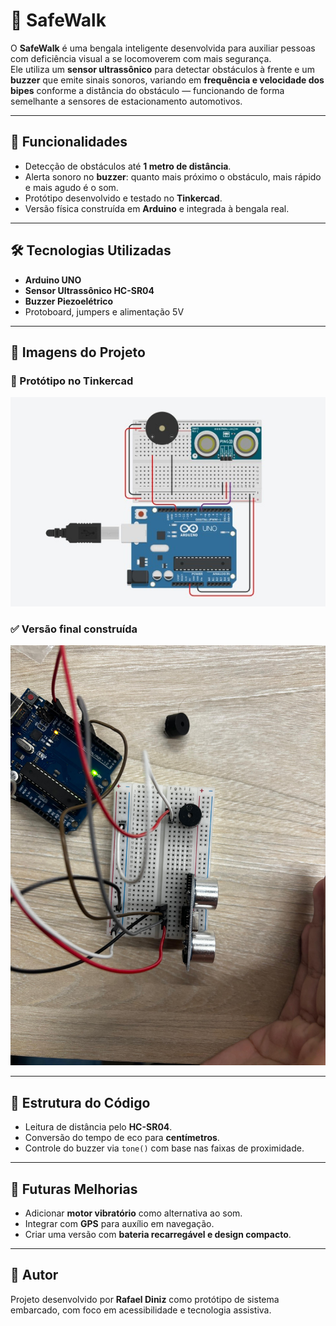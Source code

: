 # 🦯 SafeWalk

O **SafeWalk** é uma bengala inteligente desenvolvida para auxiliar pessoas com deficiência visual a se locomoverem com mais segurança.  
Ele utiliza um **sensor ultrassônico** para detectar obstáculos à frente e um **buzzer** que emite sinais sonoros, variando em **frequência e velocidade dos bipes** conforme a distância do obstáculo — funcionando de forma semelhante a sensores de estacionamento automotivos.

---

## 🚀 Funcionalidades
- Detecção de obstáculos até **1 metro de distância**.  
- Alerta sonoro no **buzzer**: quanto mais próximo o obstáculo, mais rápido e mais agudo é o som.  
- Protótipo desenvolvido e testado no **Tinkercad**.  
- Versão física construída em **Arduino** e integrada à bengala real.  

---

## 🛠️ Tecnologias Utilizadas
- **Arduino UNO**  
- **Sensor Ultrassônico HC-SR04**  
- **Buzzer Piezoelétrico**  
- Protoboard, jumpers e alimentação 5V  

---

## 📸 Imagens do Projeto

### 🔧 Protótipo no Tinkercad
![Protótipo no Tinkercad](img2.png)

### ✅ Versão final construída
![Versão final](img1.png)

---

## 📂 Estrutura do Código
- Leitura de distância pelo **HC-SR04**.  
- Conversão do tempo de eco para **centímetros**.  
- Controle do buzzer via `tone()` com base nas faixas de proximidade.  

---

## 📌 Futuras Melhorias
- Adicionar **motor vibratório** como alternativa ao som.  
- Integrar com **GPS** para auxílio em navegação.  
- Criar uma versão com **bateria recarregável e design compacto**.  

---

## 👤 Autor
Projeto desenvolvido por **Rafael Diniz** como protótipo de sistema embarcado, com foco em acessibilidade e tecnologia assistiva.  
